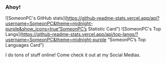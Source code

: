 ### Ahoy!

![SomeonPC's GitHub stats](https://github-readme-stats.vercel.app/api?username=SomeonPC&theme=midnight-purple&show_icons=true“SomeonPC’s Statistic Card”)
![SomeonPC's Top Langs](https://github-readme-stats.vercel.app/api/top-langs/?username=SomeonPC&theme=midnight-purple “SomeonPC’s Top Languages Card”)

I do tons of stuff online! Come check it out at my Social Medias.


